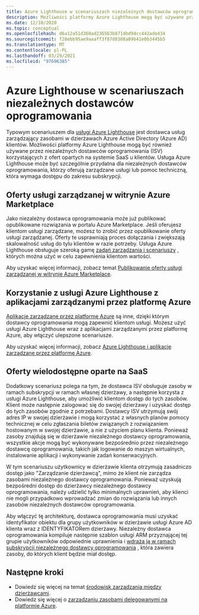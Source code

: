 ```yaml
---
title: Azure Lighthouse w scenariuszach niezależnych dostawców oprogramowania
description: Możliwości platformy Azure Lighthouse mogą być używane przez niezależnych dostawców oprogramowania w celu uzyskania większej elastyczności z ofertami klientów.
ms.date: 12/18/2020
ms.topic: conceptual
ms.openlocfilehash: d6a12a51d360ad236563b871dbd94cc442ade434
ms.sourcegitcommit: f28ebb95ae9aaaff3f87d8388a09b41e0b3445b5
ms.translationtype: MT
ms.contentlocale: pl-PL
ms.lasthandoff: 03/29/2021
ms.locfileid: "97696385"
---
```

# <a name="azure-lighthouse-in-isv-scenarios"></a>Azure Lighthouse w scenariuszach niezależnych dostawców oprogramowania

Typowym scenariuszem dla [usługi Azure Lighthouse](../overview.md) jest dostawca usług zarządzający zasobami w dzierżawach Azure Active Directory (Azure AD) klientów. Możliwości platformy Azure Lighthouse mogą być również używane przez niezależnych dostawców oprogramowania (ISV) korzystających z ofert opartych na systemie SaaS u klientów. Usługa Azure Lighthouse może być szczególnie przydatna dla niezależnych dostawców oprogramowania, którzy oferują zarządzane usługi lub pomoc techniczną, która wymaga dostępu do zakresu subskrypcji.

## <a name="managed-service-offers-in-azure-marketplace"></a>Oferty usługi zarządzanej w witrynie Azure Marketplace

Jako niezależny dostawca oprogramowania może już publikować opublikowane rozwiązania w portalu Azure Marketplace. Jeśli oferujesz klientom usługi zarządzane, możesz to zrobić przez opublikowanie oferty usługi zarządzanej. Oferty te usprawniają proces dołączania i zwiększają skalowalność usług do tylu klientów w razie potrzeby. Usługa Azure Lighthouse obsługuje szeroką gamę [zadań zarządzania i scenariuszy](cross-tenant-management-experience.md#enhanced-services-and-scenarios) , których można użyć w celu zapewnienia klientom wartości.

Aby uzyskać więcej informacji, zobacz temat [Publikowanie oferty usługi zarządzanej w witrynie Azure Marketplace](../how-to/publish-managed-services-offers.md).

## <a name="using-azure-lighthouse-with-azure-managed-applications"></a>Korzystanie z usługi Azure Lighthouse z aplikacjami zarządzanymi przez platformę Azure

[Aplikacje zarządzane przez platformę Azure](../../azure-resource-manager/managed-applications/overview.md) są inne, dzięki którym dostawcy oprogramowania mogą zapewnić klientom usługi. Możesz użyć usługi Azure Lighthouse wraz z aplikacjami zarządzanymi przez platformę Azure, aby włączyć ulepszone scenariusze.

Aby uzyskać więcej informacji, zobacz [Azure Lighthouse i aplikacje zarządzane przez platformę Azure](managed-applications.md).

## <a name="saas-based-multi-tenant-offerings"></a>Oferty wielodostępne oparte na SaaS

Dodatkowy scenariusz polega na tym, że dostawca ISV obsługuje zasoby w ramach subskrypcji w ramach własnej dzierżawy, a następnie korzysta z usługi Azure Lighthouse, aby umożliwić klientom dostęp do tych zasobów. Klient może następnie zalogować się do swojej dzierżawy i uzyskać dostęp do tych zasobów zgodnie z potrzebami. Dostawcy ISV utrzymują swój adres IP w swojej dzierżawie i mogą korzystać z własnych planów pomocy technicznej w celu zgłaszania biletów związanych z rozwiązaniem hostowanym w swojej dzierżawie, a nie z użyciem planu klienta. Ponieważ zasoby znajdują się w dzierżawie niezależnego dostawcy oprogramowania, wszystkie akcje mogą być wykonywane bezpośrednio przez niezależnego dostawcę oprogramowania, takich jak logowanie do maszyn wirtualnych, instalowanie aplikacji i wykonywanie zadań konserwacyjnych.

W tym scenariuszu użytkownicy w dzierżawie klienta otrzymują zasadniczo dostęp jako "Zarządzanie dzierżawcą", mimo że klient nie zarządza zasobami niezależnego dostawcy oprogramowania. Ponieważ uzyskują bezpośredni dostęp do dzierżawcy niezależnego dostawcy oprogramowania, należy udzielić tylko minimalnych uprawnień, aby klienci nie mogli przypadkowo wprowadzać zmian do rozwiązania lub innych zasobów niezależnych dostawców oprogramowania.

Aby włączyć tę architekturę, dostawca oprogramowania musi uzyskać identyfikator obiektu dla grupy użytkowników w dzierżawie usługi Azure AD klienta wraz z IDENTYFIKATORem dzierżawy. Niezależny dostawca oprogramowania kompiluje następnie szablon usługi ARM przyznającej tej grupie użytkowników odpowiednie uprawnienia i [wdraża ją w ramach subskrypcji niezależnego dostawcy oprogramowania](../how-to/onboard-customer.md) , która zawiera zasoby, do których klient będzie miał dostęp.

## <a name="next-steps"></a>Następne kroki

- Dowiedz się więcej na temat [środowisk zarządzania między dzierżawcami](cross-tenant-management-experience.md).
- Dowiedz się więcej o [zarządzaniu zasobami delegowanymi na platformie Azure](azure-delegated-resource-management.md).